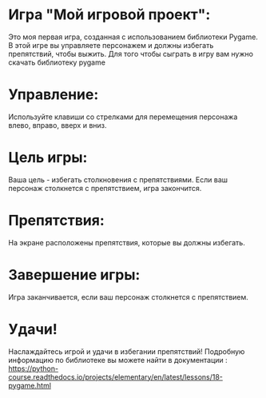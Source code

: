 # Игра "Мой игровой проект":
Это моя первая игра, созданная с использованием библиотеки Pygame. В этой игре вы управляете персонажем и должны избегать препятствий, чтобы выжить.
Для того чтобы сыграть в игру вам нужно скачать библиотеку pygame

# Управление:
Используйте клавиши со стрелками для перемещения персонажа влево, вправо, вверх и вниз.

# Цель игры:
Ваша цель - избегать столкновения с препятствиями. Если ваш персонаж столкнется с препятствием, игра закончится.

# Препятствия:
На экране расположены препятствия, которые вы должны избегать.

# Завершение игры:
Игра заканчивается, если ваш персонаж столкнется с препятствием. 

# Удачи!
Наслаждайтесь игрой и удачи в избегании препятствий!
Подробную информацию по библиотеке вы можете найти в документации :
https://python-course.readthedocs.io/projects/elementary/en/latest/lessons/18-pygame.html